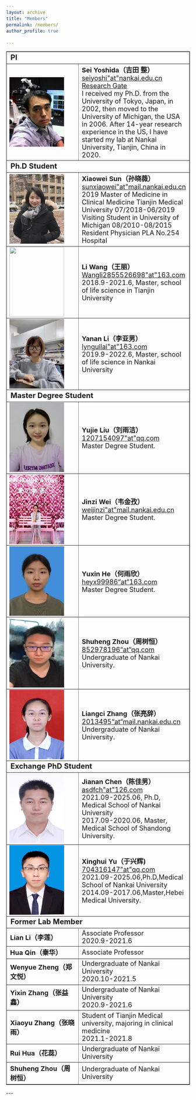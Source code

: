 ```yaml
---
layout: archive
title: "Members"
permalink: /members/
author_profile: true

---
```

<table border= "1px">
     <tr align="left">
        <td style="font-size:20px" colspan="2" width="265">
            <B>PI</B>
          </td>
    </tr>
    <tr>
        <td width="65">
            <img src="../images/sei.png" style="float:left;" width="150px" height="190px">
        </td>
        <td style="font-size:18px" width="200">
            <B>Sei Yoshida（吉田 整）</B><br>
            <a href="" title="mail">seiyoshi"at"nankai.edu.cn</a><br>
            <a href="https://www.researchgate.net/profile/Sei_Yoshida" title="Research Gate Page" target="_blank">Research Gate</a><br>
            I received my Ph.D. from the University of Tokyo, Japan, in 2002, then moved to the University of Michigan, the USA in 2006. After 14-year research experience in the US, I have started my lab at Nankai University, Tianjin, China in 2020.<br>
        </td>
    </tr >
     <tr align="left">
        <td style="font-size:20px" colspan="2" width="265">
            <B>Ph.D Student</B>
          </td>
     </tr>
    <tr>
        <td width="85">
            <img src="../images/xiaowei.png" style="float:left;" width="150px" height="190px">
        </td>
        <td style="font-size:18px" width="200">
            <B>Xiaowei Sun（孙晓薇）</B><br>
            <a href="" title="mail">sunxiaowei"at"mail.nankai.edu.cn</a><br>
            2019 Master of Medicine in Clinical Medicine Tianjin Medical University 07/2018-06/2019 Visiting Student in University of Michigan 08/2010-08/2015 Resident Physician PLA No.254 Hospital<br>
        </td>
    </tr>
     <tr>
        <td width="85">
            <img src="../images/wangli.png" style="float:left;" width="150px" height="190px">
        </td>
        <td style="font-size:18px" width="200">
            <B>Li Wang（王丽）</B><br>
            <a href="" title="mail">Wangli2855526698"at"163.com</a><br>
            2018.9-2021.6, Master, school of life science in Tianjin University<br>
        </td>
    </tr>
     <tr>
        <td width="85">
            <img src="../images/yanan.jpeg" style="float:left;" width="150px" height="190px">
        </td>
        <td style="font-size:18px" width="200">
            <B>Yanan Li（李亚男）</B><br>
            <a href="" title="mail">lynguilai"at"163.com</a><br>
            2019.9-2022.6, Master, school of life science in Nankai University<br>
        </td>
    </tr>
     <tr align="left">
        <td style="font-size:20px" colspan="2" width="265">
            <B>Master Degree Student</B>
          </td>
     </tr>
    <tr>
        <td width="65">
            <img src="../images/yujie.jpg" style="float:left;" width="150px" height="190px">
        </td>
        <td style="font-size:18px" width="200">
            <B>Yujie Liu（刘雨洁）</B><br>
            <a href="" title="mail">1207154097"at"qq.com</a><br>
            Master Degree Student.<br>
        </td>     
    </tr>
     <tr>
        <td width="65">
            <img src="../images/jinzi.jpg" style="float:left;" width="150px" height="190px">
        </td>
        <td style="font-size:18px" width="200">
            <B>Jinzi Wei（韦金孜）</B><br>
            <a href="" title="mail">weijinzi"at"mail.nankai.edu.cn</a><br>
            Master Degree Student.<br>
        </td>     
    </tr>
          <tr>
        <td width="65">
            <img src="../images/yuxin.jpeg" style="float:left;" width="150px" height="190px">
        </td>
        <td style="font-size:18px" width="200">
            <B>Yuxin He（何雨欣）</B><br>
            <a href="" title="mail">heyx99986“at“163.com</a><br>
            Master Degree Student.<br>
        </td>       
    </tr>
     <tr>
        <td width="65">
            <img src="../images/zhoushuheng.jpg" style="float:left;" width="150px" height="190px">
        </td>
        <td style="font-size:18px" width="200">
            <B>Shuheng Zhou（周树恒）</B><br>
            <a href="" title="mail">852978196“at“qq.com</a><br>
            Undergraduate of Nankai University.<br>
              </td>     
    </tr>
     <tr>
        <td width="65">
            <img src="../images/zlc.jpeg" style="float:left;" width="150px" height="190px">
        </td>
        <td style="font-size:18px" width="200">
            <B>Liangci Zhang（张亮辞）</B><br>
            <a href="" title="mail">2013495“at“mail.nankai.edu.cn</a><br>
            Undergraduate of Nankai University.<br>
              </td>     
    </tr>
    <tr align="left">
        <td style="font-size:20px" colspan="2" width="265">
            <B>Exchange PhD Student</B>
          </td>
     </tr>
    <tr>
        <td width="65">
            <img src="../images/chenjianan.jpeg" style="float:left;" width="150px" height="190px">
        </td>
        <td style="font-size:18px" width="200">
            <B>Jianan Chen（陈佳男）</B><br>
            <a href="" title="mail">asdfch"at"126.com</a><br>
            2021.09-2025.06, Ph.D, Medical School of Nankai University<br>
            2017.09-2020.06, Master, Medical School of Shandong University.<br>
        </td>
     </tr>
    <tr>
        <td width="65">
            <img src="../images/yxh.png" style="float:left;" width="150px" height="190px">
        </td>
        <td style="font-size:18px" width="200">
            <B>Xinghui Yu（于兴辉) </B><br>
            <a href="" title="mail">704316147"at"qq.com</a><br>
            2021.09-2025.06,Ph.D,Medical School of Nankai University<br>
            2014.09-2017.06,Master,Hebei Medical University.<br>
        </td>
     </tr>
        <tr align="left">
         <td style="font-size:20px" colspan="2" width="265">
             <B>Former Lab Member</B>
           </td>
      </tr>
       <tr>
        <td style="font-size:18px" width="200">
            <B>Lian Li（李莲）</B><br>
        </td>
        <td style="font-size:18px" width="200">
             Associate Professor<br> 
             2020.9-2021.6<br>
        </td> 
     </tr>
       <tr>
        <td style="font-size:18px" width="200">
            <B>Hua Qin（秦华）</B><br>
        </td>
        <td style="font-size:18px" width="200">
             Associate Professor<br> 
        </td> 
    </tr>
      <tr>
        <td style="font-size:18px" width="200">
            <B>Wenyue Zheng（郑文悦）</B><br>
        </td>
        <td style="font-size:18px" width="200">
            Undergraduate of Nankai University<br> 
            2020.10-2021.5<br>
        </td>     
    </tr>
    <tr> 
        <td style="font-size:18px" width="200">
            <B>Yixin Zhang（张益鑫）</B><br>        
         </td>
        <td style="font-size:18px" width="200">
            Undergraduate of Nankai University<br> 
            2020.9-2021.6<br>
        </td>   
    </tr>
    <tr>
        <td style="font-size:18px" width="200">
            <B>Xiaoyu Zhang（张晓雨）</B><br>        
         </td>
        <td style="font-size:18px" width="200">
            Student of Tianjin Medical university, majoring in clinical medicine<br> 
            2021.1-2021.8<br>
        </td>   
    </tr>
    <tr>
        <td style="font-size:18px" width="200">
            <B>Rui Hua（花蕊）</B><br>
         </td>
        <td style="font-size:18px" width="200">
            Undergraduate of Nankai University<br> 
        </td>   
    </tr>
    <tr>
        <td style="font-size:18px" width="200">
            <B>Shuheng Zhou（周树恒）</B><br>
         </td>
        <td style="font-size:18px" width="200">
            Undergraduate of Nankai University<br> 
     </tr>
    <tr>
    </table>
---
    
